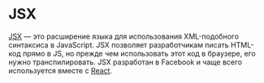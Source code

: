 # JSX

[JSX](https://facebook.github.io/jsx/) — это расширение языка для использования XML-подобного синтаксиса в JavaScript. JSX позволяет разработчикам писать HTML-код прямо в JS, но прежде чем использовать этот код в браузере, его нужно транспилировать. JSX разработан в Facebook и чаще всего используется вместе с [React](REACT.md).
